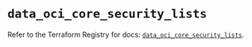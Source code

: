 # `data_oci_core_security_lists`

Refer to the Terraform Registry for docs: [`data_oci_core_security_lists`](https://registry.terraform.io/providers/oracle/oci/7.19.0/docs/data-sources/core_security_lists).
